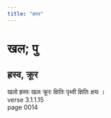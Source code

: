 ```yaml
---
title: "ह्रस्व"
---
```


# खल; पु
## ह्रस्व, क्रूर
खलो ह्रस्वः खलः क्रूरः क्षितिः पृथ्वी क्षितिः क्षयः ।<br />verse 3.1.1.15<br />page 0014

